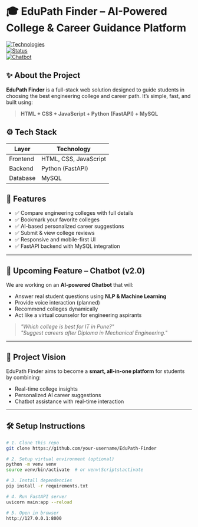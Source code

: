 
# 🎓 EduPath Finder – AI-Powered College & Career Guidance Platform

[![Technologies](https://img.shields.io/badge/Built%20With-HTML%2FCSS%2FJS%20%7C%20Python%20%7C%20MySQL-blue?style=for-the-badge)]()  
[![Status](https://img.shields.io/badge/Version-1.0--Stable-brightgreen?style=for-the-badge)]()  
[![Chatbot](https://img.shields.io/badge/Chatbot-Coming%20Soon-orange?style=for-the-badge)]()


## ✨ About the Project

**EduPath Finder** is a full-stack web solution designed to guide students in choosing the best engineering college and career path. It’s simple, fast, and built using:

> **HTML + CSS + JavaScript + Python (FastAPI) + MySQL**


## ⚙️ Tech Stack

| Layer      | Technology          |
|------------|---------------------|
| Frontend   | HTML, CSS, JavaScript |
| Backend    | Python (FastAPI)     |
| Database   | MySQL                |



## 🚀 Features

- ✅ Compare engineering colleges with full details  
- ✅ Bookmark your favorite colleges  
- ✅ AI-based personalized career suggestions  
- ✅ Submit & view college reviews  
- ✅ Responsive and mobile-first UI  
- ✅ FastAPI backend with MySQL integration

---

## 🧠 Upcoming Feature – Chatbot (v2.0)

We are working on an **AI-powered Chatbot** that will:

- Answer real student questions using **NLP & Machine Learning**
- Provide voice interaction (planned)
- Recommend colleges dynamically
- Act like a virtual counselor for engineering aspirants

> *"Which college is best for IT in Pune?"*  
> *"Suggest careers after Diploma in Mechanical Engineering."*

---

## 🎯 Project Vision

EduPath Finder aims to become a **smart, all-in-one platform** for students by combining:

- Real-time college insights  
- Personalized AI career suggestions  
- Chatbot assistance with real-time interaction  

---


## 🛠️ Setup Instructions

```bash
# 1. Clone this repo
git clone https://github.com/your-username/EduPath-Finder

# 2. Setup virtual environment (optional)
python -m venv venv
source venv/bin/activate  # or venv\Scripts\activate

# 3. Install dependencies
pip install -r requirements.txt

# 4. Run FastAPI server
uvicorn main:app --reload

# 5. Open in browser
http://127.0.0.1:8000